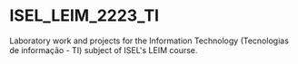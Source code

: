 # ISEL_LEIM_2223_TI
Laboratory work and projects for the Information Technology (Tecnologias de informação - TI) subject of ISEL's LEIM course.
